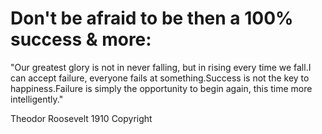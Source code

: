 <html>
<head>
  <meta charset="utf-8">
  <title>HTML Entities</title>
</head>
<body>
<h1>Don't be afraid to be then a 100% success & more:</h1>
<p>
  "Our greatest glory is not in never falling, but in rising every time we fall.I can accept failure, everyone fails at something.Success is not the key to happiness.Failure is simply the opportunity to begin again, this time more intelligently."  
</p>
<p>Theodor Roosevelt 1910 Copyright</p>
</body>
</html> 

